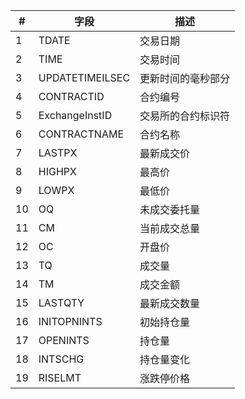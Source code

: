 | #    | 字段            | 描述               |
| ---- | --------------- | ------------------ |
| 1    | TDATE           | 交易日期           |
| 2    | TIME            | 交易时间           |
| 3    | UPDATETIMEILSEC | 更新时间的毫秒部分 |
| 4    | CONTRACTID      | 合约编号           |
| 5    | ExchangeInstID  | 交易所的合约标识符 |
| 6    | CONTRACTNAME    | 合约名称           |
| 7    | LASTPX          | 最新成交价         |
| 8    | HIGHPX          | 最高价             |
| 9    | LOWPX           | 最低价             |
| 10   | OQ              | 未成交委托量       |
| 11   | CM              | 当前成交总量       |
| 12   | OC              | 开盘价             |
| 13   | TQ              | 成交量             |
| 14   | TM              | 成交金额           |
| 15   | LASTQTY         | 最新成交数量       |
| 16   | INITOPNINTS     | 初始持仓量         |
| 17   | OPENINTS        | 持仓量             |
| 18   | INTSCHG         | 持仓量变化         |
| 19   | RISELMT         | 涨跌停价格         |